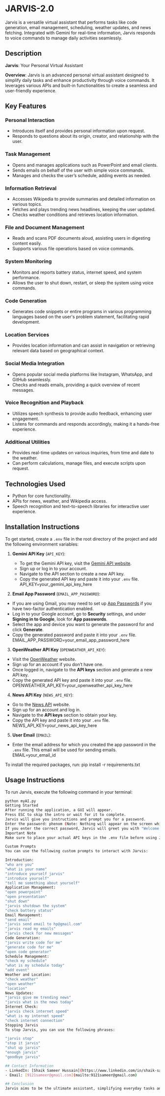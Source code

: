 # JARVIS-2.0
Jarvis is a versatile virtual assistant that performs tasks like code generation, email management, scheduling, weather updates, and news fetching. Integrated with Gemini for real-time information, Jarvis responds to voice commands to manage daily activities seamlessly.

## Description
**Jarvis**: Your Personal Virtual Assistant

**Overview**: Jarvis is an advanced personal virtual assistant designed to simplify daily tasks and enhance productivity through voice commands. It leverages various APIs and built-in functionalities to create a seamless and user-friendly experience.

## Key Features

### Personal Interaction
- Introduces itself and provides personal information upon request.
- Responds to questions about its origin, creator, and relationship with the user.

### Task Management
- Opens and manages applications such as PowerPoint and email clients.
- Sends emails on behalf of the user with simple voice commands.
- Manages and checks the user’s schedule, adding events as needed.

### Information Retrieval
- Accesses Wikipedia to provide summaries and detailed information on various topics.
- Fetches and plays trending news headlines, keeping the user updated.
- Checks weather conditions and retrieves location information.

### File and Document Management
- Reads and scans PDF documents aloud, assisting users in digesting content easily.
- Supports various file operations based on voice commands.

### System Monitoring
- Monitors and reports battery status, internet speed, and system performance.
- Allows the user to shut down, restart, or sleep the system using voice commands.

### Code Generation
- Generates code snippets or entire programs in various programming languages based on the user's problem statement, facilitating rapid development.

### Location Services
- Provides location information and can assist in navigation or retrieving relevant data based on geographical context.

### Social Media Integration
- Opens popular social media platforms like Instagram, WhatsApp, and GitHub seamlessly.
- Checks and reads emails, providing a quick overview of recent messages.

### Voice Recognition and Playback
- Utilizes speech synthesis to provide audio feedback, enhancing user engagement.
- Listens for commands and responds accordingly, making it a hands-free experience.

### Additional Utilities
- Provides real-time updates on various inquiries, from time and date to the weather.
- Can perform calculations, manage files, and execute scripts upon request.

## Technologies Used
- Python for core functionality.
- APIs for news, weather, and Wikipedia access.
- Speech recognition and text-to-speech libraries for interactive user experience.

## Installation Instructions
To get started, create a `.env` file in the root directory of the project and add the following environment variables:

1. **Gemini API Key** (`API_KEY`):
   - To get the Gemini API key, visit the [Gemini API website](https://gemini.com/).
   - Sign up or log in to your account.
   - Navigate to the API section to create a new API key.
   - Copy the generated API key and paste it into your `.env` file.
API_KEY=your_gemini_api_key_here

2. **Email App Password** (`EMAIL_APP_PASSWORD`):
- If you are using Gmail, you may need to set up [App Passwords](https://support.google.com/accounts/answer/185201) if you have two-factor authentication enabled.
- Log in to your Google account, go to **Security** settings, and under **Signing in to Google**, look for **App passwords**.
- Select the app and device you want to generate the password for and click **Generate**.
- Copy the generated password and paste it into your `.env` file.
EMAIL_APP_PASSWORD=your_email_app_password_here

3. **OpenWeather API Key** (`OPENWEATHER_API_KEY`):
- Visit the [OpenWeather](https://openweathermap.org/api) website.
- Sign up for an account if you don’t have one.
- Once logged in, navigate to the **API keys** section and generate a new API key.
- Copy the generated API key and paste it into your `.env` file.
OPENWEATHER_API_KEY=your_openweather_api_key_here


4. **News API Key** (`NEWS_API_KEY`):
- Go to the [News API](https://newsapi.org/) website.
- Sign up for an account and log in.
- Navigate to the **API keys** section to obtain your key.
- Copy the API key and paste it into your `.env` file.
NEWS_API_KEY=your_news_api_key_here


5. **User Email** (`EMAIL`):
- Enter the email address for which you created the app password in the `.env` file. This email will be used for sending emails.
EMAIL=your_email_id


To install the required packages, run:
pip install -r requirements.txt


## Usage Instructions
To run Jarvis, execute the following command in your terminal:

```bash
python myAI.py
Getting Started
After running the application, a GUI will appear.
Press ESC to skip the intro or wait for it to complete.
Jarvis will give you instructions and prompt you for a password.
Enter the password: phenom (Note: Nothing will appear on the screen while typing. You have 5 attempts to enter the correct password).
If you enter the correct password, Jarvis will greet you with "Welcome back, boss."
Important Note
Make sure to place your actual API keys in the .env file before using Jarvis.

Custom Prompts
You can use the following custom prompts to interact with Jarvis:

Introduction:
"who are you"
"what is your name"
"introduce yourself jarvis"
"introduce yourself"
"tell me something about yourself"
Application Management:
"open powerpoint"
"open presentation"
"shut down"
"jarvis shutdown the system"
"check battery status"
Email Management:
"send email"
"jarvis send email to hp@gmail.com"
"jarvis read my emails"
"jarvis check for new messages"
Code Generation:
"jarvis write code for me"
"generate code for me"
"open code generator"
Schedule Management:
"check my schedule"
"what is my schedule today"
"add event"
Weather and Location:
"check weather"
"open weather"
"location"
News Updates:
"jarvis give me trending news"
"jarvis what is the news today"
Internet Check:
"jarvis check internet speed"
"what is my internet speed"
"check internet connection"
Stopping Jarvis
To stop Jarvis, you can use the following phrases:

"jarvis stop"
"stop it jarvis"
"shut up jarvis"
"enough jarvis"
"goodbye jarvis"

## Contact Information
- LinkedIn: [Shaik Sameer Hussain](https://www.linkedin.com/in/shaik-sameer-hussain-b88323250/)
- Email: [9121sameer@gmail.com](mailto:9121sameer@gmail.com)

## Conclusion
Jarvis aims to be the ultimate assistant, simplifying everyday tasks and providing information efficiently. With continuous improvements and feature additions, it strives to adapt to user needs and preferences.
